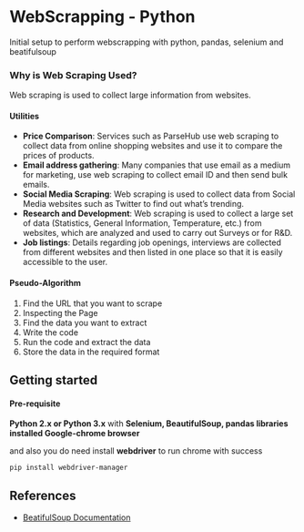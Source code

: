 
# WebScrapping - Python

Initial setup to perform webscrapping with python, pandas, selenium and beatifulsoup

### Why is Web Scraping Used?
Web scraping is used to collect large information from websites.
#### Utilities

 - **Price Comparison**: Services such as ParseHub use web scraping to collect data from online shopping websites and use it to compare the prices of products.
 - **Email address gathering**: Many companies that use email as a medium for marketing, use web scraping to collect email ID and then send bulk emails.
 - **Social Media Scraping**: Web scraping is used to collect data from Social Media websites such as Twitter to find out what’s trending.
 - **Research and Development**: Web scraping is used to collect a large set of data (Statistics, General Information, Temperature, etc.) from websites, which are analyzed and used to carry out Surveys or for R&D.
 - **Job listings**: Details regarding job openings, interviews are collected from different websites and then listed in one place so that it is easily accessible to the user.

#### Pseudo-Algorithm
1. Find the URL that you want to scrape
2. Inspecting the Page
3. Find the data you want to extract
4. Write the code
5. Run the code and extract the data
6. Store the data in the required format 

    
## Getting started
#### Pre-requisite
**Python 2.x or Python 3.x** with **Selenium, BeautifulSoup, pandas libraries installed
Google-chrome browser**

and also you do need install **webdriver** to run chrome with success
```
pip install webdriver-manager
```


## References

 - [BeatifulSoup Documentation](https://beautiful-soup-4.readthedocs.io/en/latest/)
